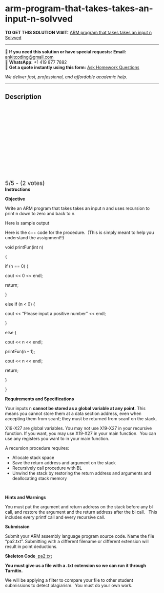 # arm-program-that-takes-takes-an-input-n-solvved
**TO GET THIS SOLUTION VISIT:** [ARM program that takes takes an input n Solvved](https://www.ankitcodinghub.com/product/arm-program-that-takes-takes-an-input-n-solvved/)


---

📩 **If you need this solution or have special requests:** **Email:** ankitcoding@gmail.com  
📱 **WhatsApp:** +1 419 877 7882  
📄 **Get a quote instantly using this form:** [Ask Homework Questions](https://www.ankitcodinghub.com/services/ask-homework-questions/)

*We deliver fast, professional, and affordable academic help.*

---

<h2>Description</h2>



<div class="kk-star-ratings kksr-auto kksr-align-center kksr-valign-top" data-payload="{&quot;align&quot;:&quot;center&quot;,&quot;id&quot;:&quot;102217&quot;,&quot;slug&quot;:&quot;default&quot;,&quot;valign&quot;:&quot;top&quot;,&quot;ignore&quot;:&quot;&quot;,&quot;reference&quot;:&quot;auto&quot;,&quot;class&quot;:&quot;&quot;,&quot;count&quot;:&quot;2&quot;,&quot;legendonly&quot;:&quot;&quot;,&quot;readonly&quot;:&quot;&quot;,&quot;score&quot;:&quot;5&quot;,&quot;starsonly&quot;:&quot;&quot;,&quot;best&quot;:&quot;5&quot;,&quot;gap&quot;:&quot;4&quot;,&quot;greet&quot;:&quot;Rate this product&quot;,&quot;legend&quot;:&quot;5\/5 - (2 votes)&quot;,&quot;size&quot;:&quot;24&quot;,&quot;title&quot;:&quot;ARM program that takes takes an input n   Solvved&quot;,&quot;width&quot;:&quot;138&quot;,&quot;_legend&quot;:&quot;{score}\/{best} - ({count} {votes})&quot;,&quot;font_factor&quot;:&quot;1.25&quot;}">

<div class="kksr-stars">

<div class="kksr-stars-inactive">
            <div class="kksr-star" data-star="1" style="padding-right: 4px">


<div class="kksr-icon" style="width: 24px; height: 24px;"></div>
        </div>
            <div class="kksr-star" data-star="2" style="padding-right: 4px">


<div class="kksr-icon" style="width: 24px; height: 24px;"></div>
        </div>
            <div class="kksr-star" data-star="3" style="padding-right: 4px">


<div class="kksr-icon" style="width: 24px; height: 24px;"></div>
        </div>
            <div class="kksr-star" data-star="4" style="padding-right: 4px">


<div class="kksr-icon" style="width: 24px; height: 24px;"></div>
        </div>
            <div class="kksr-star" data-star="5" style="padding-right: 4px">


<div class="kksr-icon" style="width: 24px; height: 24px;"></div>
        </div>
    </div>

<div class="kksr-stars-active" style="width: 138px;">
            <div class="kksr-star" style="padding-right: 4px">


<div class="kksr-icon" style="width: 24px; height: 24px;"></div>
        </div>
            <div class="kksr-star" style="padding-right: 4px">


<div class="kksr-icon" style="width: 24px; height: 24px;"></div>
        </div>
            <div class="kksr-star" style="padding-right: 4px">


<div class="kksr-icon" style="width: 24px; height: 24px;"></div>
        </div>
            <div class="kksr-star" style="padding-right: 4px">


<div class="kksr-icon" style="width: 24px; height: 24px;"></div>
        </div>
            <div class="kksr-star" style="padding-right: 4px">


<div class="kksr-icon" style="width: 24px; height: 24px;"></div>
        </div>
    </div>
</div>


<div class="kksr-legend" style="font-size: 19.2px;">
            5/5 - (2 votes)    </div>
    </div>
<strong>Instructions</strong>

<strong>Objective</strong>

Write an ARM program that takes takes an input n and uses recursion to print n down to zero and back to n.

Here is sample output

Here is the c++ code for the procedure.&nbsp; (This is simply meant to help you understand the assignment!!)

void printFun(int n)

{

if (n == 0) {

cout &lt;&lt; 0 &lt;&lt; endl;

return;

}

else if (n &lt; 0) {

cout &lt;&lt; “Please input a positive number” &lt;&lt; endl;

}

else {

cout &lt;&lt; n &lt;&lt; endl;

printFun(n – 1);

cout &lt;&lt; n &lt;&lt; endl;

return;

}

}

<strong>Requirements and Specifications</strong>

Your inputs n&nbsp;<strong>cannot be stored as a global variable at any point</strong>. This means you cannot store them at a data section address, even when accepting them from scanf; they must be returned from scanf on the stack.

X19-X27 are global variables. You may not use X19-X27 in your recursive function. If you want, you may<strong>&nbsp;</strong>use X19-X27 in your main function.&nbsp; You can use any registers you want to in your main function.

A recursion procedure requires:

<ul>
<li>Allocate stack space</li>
<li>Save the return address and argument on the stack</li>
<li>Recursively call procedure with BL</li>
<li>Unwind the stack by restoring the return address and arguments and deallocating stack memory</li>
</ul>
&nbsp;

<strong>Hints and Warnings</strong>

You must put the argument and return address on the stack before any bl call, and restore the argument and the return address after the bl call.&nbsp;&nbsp; This includes every printf call and every recursive call.

<strong>Submission</strong>

Submit your ARM assembly language program source code. Name the file “pa2.txt”. Submitting with a different filename or different extension will result in point deductions.

<strong>Skeleton Code</strong><a href="https://ufl.instructure.com/courses/471300/files/74700165?verifier=0s80RPrMLRXslaCq12XiiRPQaa6i1e7TGeevU2Nb&amp;wrap=1">&nbsp; pa2.txt</a>

<strong>You must give us a file with a .txt extension so we can run it through Turnitin.</strong>

We will be applying a filter to compare your file to other student submissions to detect plagiarism. &nbsp;You must do your own work.

&nbsp;
